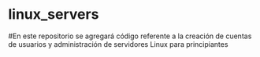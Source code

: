 # linux_servers
#En este repositorio se agregará código referente a la creación de cuentas de usuarios y administración de servidores Linux para principiantes 
